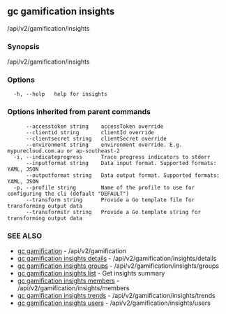 ## gc gamification insights

/api/v2/gamification/insights

### Synopsis

/api/v2/gamification/insights

### Options

```
  -h, --help   help for insights
```

### Options inherited from parent commands

```
      --accesstoken string    accessToken override
      --clientid string       clientId override
      --clientsecret string   clientSecret override
      --environment string    environment override. E.g. mypurecloud.com.au or ap-southeast-2
  -i, --indicateprogress      Trace progress indicators to stderr
      --inputformat string    Data input format. Supported formats: YAML, JSON
      --outputformat string   Data output format. Supported formats: YAML, JSON
  -p, --profile string        Name of the profile to use for configuring the cli (default "DEFAULT")
      --transform string      Provide a Go template file for transforming output data
      --transformstr string   Provide a Go template string for transforming output data
```

### SEE ALSO

* [gc gamification](gc_gamification.html)	 - /api/v2/gamification
* [gc gamification insights details](gc_gamification_insights_details.html)	 - /api/v2/gamification/insights/details
* [gc gamification insights groups](gc_gamification_insights_groups.html)	 - /api/v2/gamification/insights/groups
* [gc gamification insights list](gc_gamification_insights_list.html)	 - Get insights summary
* [gc gamification insights members](gc_gamification_insights_members.html)	 - /api/v2/gamification/insights/members
* [gc gamification insights trends](gc_gamification_insights_trends.html)	 - /api/v2/gamification/insights/trends
* [gc gamification insights users](gc_gamification_insights_users.html)	 - /api/v2/gamification/insights/users


